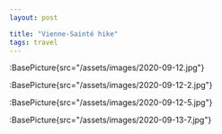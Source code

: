 ```yaml
---
layout: post

title: "Vienne-Sainté hike"
tags: travel
---
```


:BasePicture{src="/assets/images/2020-09-12.jpg"}

:BasePicture{src="/assets/images/2020-09-12-2.jpg"}

:BasePicture{src="/assets/images/2020-09-12-5.jpg"}

:BasePicture{src="/assets/images/2020-09-13-7.jpg"}

<!--more-->

